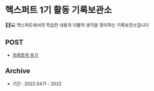 # 헥스퍼트 1기 활동 기록보관소

💁‍♂️💻 헥스퍼트에서의 학습한 내용과 더불어 생각을 정리하는 기록보관소입니다

## POST

- [최종합격 후기](https://github.com/Jinuk93/HecSpurt/blob/master/Archive/docs/Before%20start%2C.md)

## Archive

- 기간 : 2022.04.11 - 2022
